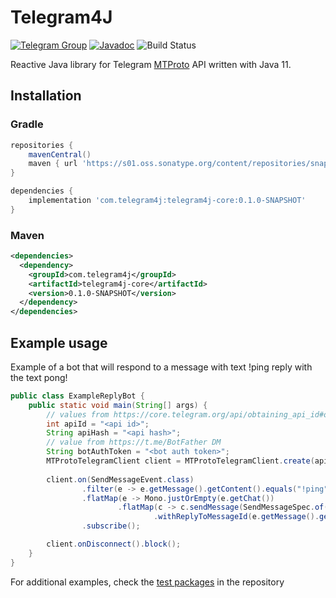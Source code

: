 # Telegram4J

[![Telegram Group](https://img.shields.io/endpoint?color=neon&style=flat-square&label=Telegram%20Channel&url=https%3A%2F%2Ftelegram-badge-4mbpu8e0fit4.runkit.sh%2F%3Furl%3Dhttps%3A%2F%2Ft.me%2Fdiscussion_t4j)](https://t.me/discussion_t4j)
[![Javadoc](https://javadoc.io/badge2/com.telegram4j/telegram4j-core/0.1.0/javadoc.svg)](https://javadoc.io/doc/com.telegram4j/telegram4j-core/0.1.0)
![Build Status](https://github.com/Telegram4J/Telegram4J/actions/workflows/build.yml/badge.svg?branch=master)

Reactive Java library for Telegram [MTProto](https://core.telegram.org/mtproto) API written with Java 11.

## Installation

### Gradle

```groovy
repositories {
    mavenCentral()
    maven { url 'https://s01.oss.sonatype.org/content/repositories/snapshots' }
}

dependencies {
    implementation 'com.telegram4j:telegram4j-core:0.1.0-SNAPSHOT'
}
```

### Maven

```xml
<dependencies>
  <dependency>
    <groupId>com.telegram4j</groupId>
    <artifactId>telegram4j-core</artifactId>
    <version>0.1.0-SNAPSHOT</version>
  </dependency>
</dependencies>
```

## Example usage
Example of a bot that will respond to a message with text !ping reply with the text pong!

```java
public class ExampleReplyBot {
    public static void main(String[] args) {
        // values from https://core.telegram.org/api/obtaining_api_id#obtaining-api-id
        int apiId = "<api id>";
        String apiHash = "<api hash>";
        // value from https://t.me/BotFather DM
        String botAuthToken = "<bot auth token>";
        MTProtoTelegramClient client = MTProtoTelegramClient.create(apiId, apiHash, botAuthToken).connect().block();
        
        client.on(SendMessageEvent.class)
                .filter(e -> e.getMessage().getContent().equals("!ping"))
                .flatMap(e -> Mono.justOrEmpty(e.getChat())
                        .flatMap(c -> c.sendMessage(SendMessageSpec.of("pong!")
                                .withReplyToMessageId(e.getMessage().getId()))))
                .subscribe();

        client.onDisconnect().block();
    }
}
```

For additional examples, check the [test packages](https://github.com/Telegram4J/Telegram4J/tree/master/core/src/test/java/telegram4j/core) in the repository
